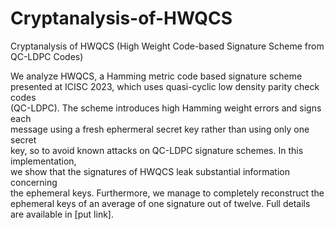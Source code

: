 # Cryptanalysis-of-HWQCS

Cryptanalysis of HWQCS (High Weight Code-based Signature Scheme from QC-LDPC Codes)

We analyze HWQCS, a Hamming metric code based signature scheme  
presented at ICISC 2023, which uses quasi-cyclic low density parity check codes  
(QC-LDPC). The scheme introduces high Hamming weight errors and signs each  
message using a fresh ephermeral secret key rather than using only one secret  
key, so to avoid known attacks on QC-LDPC signature schemes. In this implementation,  
we show that the signatures of HWQCS leak substantial information concerning  
the ephemeral keys. Furthermore, we manage to completely reconstruct the ephemeral keys of an average of one signature out of twelve. Full details are available in [put link].
